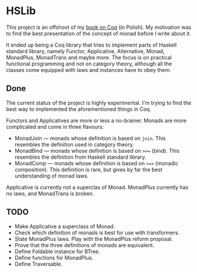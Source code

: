 # HSLib

This project is an offshoot of my [book on Coq](https://zeimer.github.io/) (in Polish). My motivation was to find the best presentation of the concept of monad before I write about it.

It ended up being a Coq library that tries to implement parts of Haskell standard library, namely Functor, Applicative, Alternative, Monad, MonadPlus, MonadTrans and maybe more. The focus is on practical functional programming and not on category theory, although all the classes come equipped with laws and instances have to obey them.

## Done

The current status of the project is highly experimental. I'm trying to find the best way to implemented the aforementioned things in Coq.

Functors and Applicatives are more or less a no-brainer. Monads are more complicated and come in three flavours:
* MonadJoin — monads whose definition is based on `join`. This resembles the definition used in category theory.
* MonadBind — monads whose definition is based on `>>=` (bind). This resembles the definition from Haskell standard library.
* MonadComp — monads whose definition is based on `>=>` (monadic composition). This definition is rare, but gives by far the best understanding of monad laws.

Applicative is currently not a superclas of Monad. MonadPlus currently has no laws, and MonadTrans is broken.

## TODO

* Make Applicative a superclass of Monad.
* Check which definition of monads is best for use with transformers.
* State MonadPlus laws. Play with the MonadPlus reform proposal.
* Prove that the three definitions of monads are equivalent.
* Define Foldable instance for BTree.
* Define functions for MonadPlus.
* Define Traversable.
